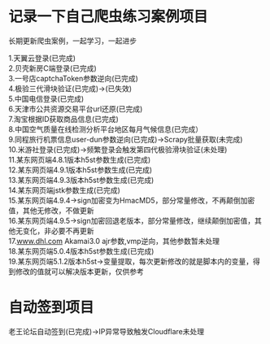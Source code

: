 # 记录一下自己爬虫练习案例项目

长期更新爬虫案例，一起学习，一起进步  
  
1.天翼云登录(已完成)  
2.贝壳新房C端登录(已完成)  
3.一号店captchaToken参数逆向(已完成)  
4.极验三代滑块验证(已完成)->(已失效)  
5.中国电信登录(已完成)  
6.天津市公共资源交易平台url还原(已完成)  
7.淘宝根据ID获取商品信息(已完成)  
8.中国空气质量在线检测分析平台地区每月气候信息(已完成）  
9.同程旅行机票信息user-dun参数逆向(已完成)->Scrapy批量获取(未完成)  
10.米游社登录(已完成)->频繁登录会触发第四代极验滑块验证(未处理)   
11.某东网页端4.8.1版本h5st参数生成(已完成)  
12.某东网页端4.9.1版本h5st参数生成(已完成)   
13.某东网页端4.9.3版本h5st参数生成(已完成)   
14.某东网页端jstk参数生成(已完成)   
15.某东网页端4.9.4->sign加密变为HmacMD5，部分常量修改，不再颠倒加密值，其他无修改，不做更新   
16.某东网页端4.9.5->sign加密回退老版本，部分常量修改，继续颠倒加密值，其他无变化，非必要不再更新   
17.www.dhl.com Akamai3.0 ajr参数,vmp逆向，其他参数暂未处理   
18.某东网页端5.0.4版本h5st参数生成(已完成)   
19.某东网页端5.1.2版本h5st->变量提取，每次更新修改的就是脚本内的变量，得到修改的值就可以解决版本更新，仅供参考   

# 自动签到项目

老王论坛自动签到(已完成)->IP异常导致触发Cloudflare未处理
